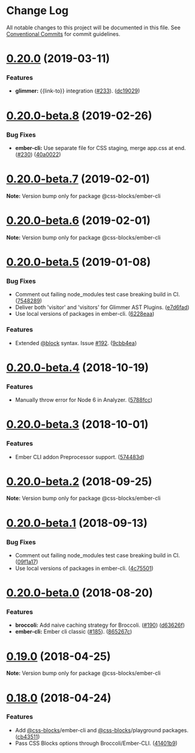 # Change Log

All notable changes to this project will be documented in this file.
See [Conventional Commits](https://conventionalcommits.org) for commit guidelines.

<a name="0.20.0"></a>
# [0.20.0](https://github.com/linkedin/css-blocks/tree/master/packages/%40css-blocks/ember-cli/compare/v0.20.0-beta.8...v0.20.0) (2019-03-11)


### Features

* **glimmer:** {{link-to}} integration ([#233](https://github.com/linkedin/css-blocks/tree/master/packages/%40css-blocks/ember-cli/issues/233)). ([dc19029](https://github.com/linkedin/css-blocks/tree/master/packages/%40css-blocks/ember-cli/commit/dc19029))





<a name="0.20.0-beta.8"></a>
# [0.20.0-beta.8](https://github.com/linkedin/css-blocks/tree/master/packages/%40css-blocks/ember-cli/compare/v0.20.0-beta.7...v0.20.0-beta.8) (2019-02-26)


### Bug Fixes

* **ember-cli:** Use separate file for CSS staging, merge app.css at end. ([#230](https://github.com/linkedin/css-blocks/tree/master/packages/%40css-blocks/ember-cli/issues/230)) ([40a0022](https://github.com/linkedin/css-blocks/tree/master/packages/%40css-blocks/ember-cli/commit/40a0022))





<a name="0.20.0-beta.7"></a>
# [0.20.0-beta.7](https://github.com/linkedin/css-blocks/tree/master/packages/%40css-blocks/ember-cli/compare/v0.20.0-beta.5...v0.20.0-beta.7) (2019-02-01)

**Note:** Version bump only for package @css-blocks/ember-cli





<a name="0.20.0-beta.6"></a>
# [0.20.0-beta.6](https://github.com/linkedin/css-blocks/tree/master/packages/%40css-blocks/ember-cli/compare/v0.20.0-beta.5...v0.20.0-beta.6) (2019-02-01)

**Note:** Version bump only for package @css-blocks/ember-cli





<a name="0.20.0-beta.5"></a>
# [0.20.0-beta.5](https://github.com/linkedin/css-blocks/tree/master/packages/%40css-blocks/ember-cli/compare/v0.20.0-beta.4...v0.20.0-beta.5) (2019-01-08)


### Bug Fixes

* Comment out failing node_modules test case breaking build in CI. ([7548289](https://github.com/linkedin/css-blocks/tree/master/packages/%40css-blocks/ember-cli/commit/7548289))
* Deliver both 'visitor' and 'visitors' for Glimmer AST Plugins. ([e7d6fad](https://github.com/linkedin/css-blocks/tree/master/packages/%40css-blocks/ember-cli/commit/e7d6fad))
* Use local versions of packages in ember-cli. ([6228eaa](https://github.com/linkedin/css-blocks/tree/master/packages/%40css-blocks/ember-cli/commit/6228eaa))


### Features

* Extended [@block](https://github.com/block) syntax. Issue [#192](https://github.com/linkedin/css-blocks/tree/master/packages/%40css-blocks/ember-cli/issues/192). ([9cbb4ea](https://github.com/linkedin/css-blocks/tree/master/packages/%40css-blocks/ember-cli/commit/9cbb4ea))





<a name="0.20.0-beta.4"></a>
# [0.20.0-beta.4](https://github.com/linkedin/css-blocks/compare/v0.20.0-beta.3...v0.20.0-beta.4) (2018-10-19)


### Features

* Manually throw error for Node 6 in Analyzer. ([5788fcc](https://github.com/linkedin/css-blocks/commit/5788fcc))





<a name="0.20.0-beta.3"></a>
# [0.20.0-beta.3](https://github.com/linkedin/css-blocks/compare/v0.20.0-beta.2...v0.20.0-beta.3) (2018-10-01)


### Features

* Ember CLI addon Preprocessor support. ([574483d](https://github.com/linkedin/css-blocks/commit/574483d))





<a name="0.20.0-beta.2"></a>
# [0.20.0-beta.2](https://github.com/linkedin/css-blocks/compare/v0.20.0-beta.1...v0.20.0-beta.2) (2018-09-25)

**Note:** Version bump only for package @css-blocks/ember-cli





<a name="0.20.0-beta.1"></a>
# [0.20.0-beta.1](https://github.com/linkedin/css-blocks/compare/v0.20.0-beta.0...v0.20.0-beta.1) (2018-09-13)


### Bug Fixes

* Comment out failing node_modules test case breaking build in CI. ([09f1a17](https://github.com/linkedin/css-blocks/commit/09f1a17))
* Use local versions of packages in ember-cli. ([4c75501](https://github.com/linkedin/css-blocks/commit/4c75501))





<a name="0.20.0-beta.0"></a>
# [0.20.0-beta.0](https://github.com/linkedin/css-blocks/compare/v0.19.0...v0.20.0-beta.0) (2018-08-20)


### Features

* **broccoli:** Add naive caching strategy for Broccoli. ([#190](https://github.com/linkedin/css-blocks/issues/190)) ([d63626f](https://github.com/linkedin/css-blocks/commit/d63626f))
* **ember-cli:** Ember cli classic ([#185](https://github.com/linkedin/css-blocks/issues/185)). ([865267c](https://github.com/linkedin/css-blocks/commit/865267c))





<a name="0.19.0"></a>
# [0.19.0](https://github.com/linkedin/css-blocks/compare/v0.18.0...v0.19.0) (2018-04-25)

**Note:** Version bump only for package @css-blocks/ember-cli





<a name="0.18.0"></a>
# [0.18.0](https://github.com/linkedin/css-blocks/compare/0.15.1...0.18.0) (2018-04-24)


### Features

* Add [@css-blocks](https://github.com/css-blocks)/ember-cli and [@css-blocks](https://github.com/css-blocks)/playground packages. ([cb43511](https://github.com/linkedin/css-blocks/commit/cb43511))
* Pass CSS Blocks options through Broccoli/Ember-CLI. ([41401b9](https://github.com/linkedin/css-blocks/commit/41401b9))
